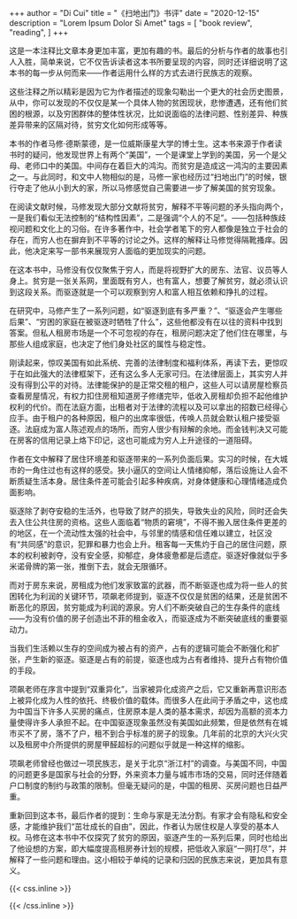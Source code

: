 +++
author = "Di Cui"
title = "《扫地出门》书评"
date = "2020-12-15"
description = "Lorem Ipsum Dolor Si Amet"
tags = [
    "book review",
    "reading",
]
+++

这是一本注释比文章本身更加丰富，更加有趣的书。最后的分析与作者的故事也引人入胜，简单来说，它不仅告诉读者这本书所要呈现的内容，同时还详细说明了这本书的每一步从何而来——作者运用什么样的方式去进行民族志的观察。

这些注释之所以精彩是因为它为作者描述的现象勾勒出一个更大的社会历史图景，从中，你可以发现的不仅仅是某一个具体人物的贫困现状，悲惨遭遇，还有他们贫困的根源，以及穷困群体的整体性状况，比如说面临的法律问题、性别差异、种族差异带来的区隔对待，贫穷文化如何形成等等。

本书的作者马修·德斯蒙德，是一位威斯康星大学的博士生。这本书来源于作者读书时的疑问，他发现世界上有两个“美国”，一个是课堂上学到的美国，另一个是父母、老师口中的美国。中间存在着巨大的鸿沟。而贫穷是造成这一鸿沟的主要因素之一。与此同时，和文中人物相似的是，马修一家也经历过“扫地出门”的时候，银行夺走了他从小到大的家，所以马修感觉自己需要进一步了解美国的贫穷现象。

在阅读文献时候，马修发现大部分文献将贫穷，解释不平等问题的矛头指向两个，一是我们看似无法控制的“结构性因素”，二是强调“个人的不足”。——包括种族歧视问题和文化上的习俗。在许多著作中，社会学者笔下的穷人都像是独立于社会的存在，而穷人也在摒弃到不平等的讨论之外。这样的解释让马修觉得隔靴搔痒。因此，他决定来写一部书来展现穷人面临的更加现实的问题。

在这本书中，马修没有仅仅聚焦于穷人，而是将视野扩大的房东、法官、议员等人身上。贫穷是一张关系网，里面既有穷人，也有富人，想要了解贫穷，就必须认识到这段关系。而驱逐就是一个可以观察到穷人和富人相互依赖和挣扎的过程。

在研究中，马修产生了一系列问题，如“驱逐到底有多严重？”、“驱逐会产生哪些后果”、“穷困的家庭在被驱逐时牺牲了什么”，这些他都没有在以往的资料中找到答案。但私人租房市场是一个不可忽视的存在，租房问题决定了他们住在哪里，与那些人组成家庭，也决定了他们身处社区的属性与稳定性。

刚读起来，惊叹美国有如此系统、完善的法律制度和福利体系，再读下去，更惊叹于在如此强大的法律框架下，还有这么多人无家可归。在法律层面上，其实穷人并没有得到公平的对待。法律能保护的是正常交租的租户，这些人可以请房屋检察员查看房屋情况，有权力扣住房租知道房子修缮完毕，低收入房租却负担不起他维护权利的代价。而在法庭方面，出租者对于法律的流程以及可以拿出的招数已经得心应手。由于租户的各种原因，租户的出席率很低，传唤人员就会默认租户接受驱逐。法庭成为富人陈述观点的场所，而穷人很少有辩解的余地。而金钱判决又可能在房客的信用记录上烙下印记，这也可能成为穷人上升途径的一道阻碍。

作者在文中解释了居住环境差和驱逐带来的一系列负面后果。实习的时候，在大城市的一角住过也有这样的感受。狭小逼仄的空间让人情绪抑郁，落后设施让人会不断质疑生活本身。居住条件差可能会引起多种疾病，对身体健康和心理情绪造成负面影响。

驱逐除了剥夺安稳的生活外，也导致了财产的损失，导致失业的风险，同时还会失去入住公共住房的资格。这些人面临着“物质的窘境”，不得不搬入居住条件更差的的地区，在一个流动性太强的社会中，与邻里的情感和信任难以建立，社区没有“共同感”的意识，犯罪和暴力也会上升。租客每一天焦灼于自己的居住问题，原本的权利被剥夺，没有安全感，抑郁症，身体疲惫都是后遗症。驱逐好像就似乎多米诺骨牌的第一张，推倒下去，就会无限循环。

而对于房东来说，房租成为他们发家致富的武器，而不断驱逐也成为将一些人的贫困转化为利润的关键环节，项飙老师提到，驱逐不仅仅是贫困的结果，还是贫困不断恶化的原因，贫穷能成为利润的源泉。穷人们不断突破自己的生存条件的底线——为没有价值的房子创造出不菲的租金收入，而驱逐成为不断突破底线的重要驱动力。

当我们生活赖以生存的空间成为被占有的资产，占有的逻辑可能会不断强化和扩张，产生新的驱逐。驱逐是占有的前提，驱逐也成为占有者维持、提升占有物价值的手段。

项飙老师在序言中提到“双重异化”，当家被异化成资产之后，它又重新再意识形态上被异化成为人性的依托、终极价值的载体。而很多人在此间于矛盾之中，这也成为中国当下许多人买房的痛点，住房原本是人类的基本需求，却因为高额的资本力量使得许多人承担不起。在中国驱逐现象虽然没有美国如此频繁，但是依然有在城市买不了房，落不了户，租不到合乎标准的房子的现象。几年前的北京的大兴火灾以及租房中介所提供的房屋甲醛超标的问题似乎就是一种这样的缩影。

项飙老师曾经也做过一项民族志，是关于北京“浙江村”的调查。与美国不同，中国的问题更多是国家与社会的分野，外来资本力量与城市市场的交易，同时还伴随着户口制度的制约与政策的限制。但毫无疑问的是，中国的租房、买房问题也日益严重。

重新回到这本书，最后作者的提到：生命与家是无法分割。有家才会有隐私和安全感，才能维护我们“茁壮成长的自由”，因此，作者认为居住权是人享受的基本人权。马修在这本书中不仅探究了贫穷的原因，驱逐产生的一系列后果，同时也给出了他设想的方案，即大幅度提高租房券计划的规模，把低收入家庭“一网打尽”，并解释了一些问题和理由。这小相较于单纯的记录和归因的民族志来说，更加具有意义。


{{< css.inline >}}

<style>
.canon { background: white; width: 100%; height: auto; }
</style>

{{< /css.inline >}}
